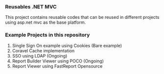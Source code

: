 ### Reusables .NET MVC
   
This project contains reusable codes that can be reused in different projects using asp.net mvc as the base platform.
 
### Example Projects in this repository 
1. Single Sign On example using Cookies (Bare example)
2. Coravel Cache implementation
3. SSO using LDAP (Ongoing)
4. Report Builder Viewer using POCO (Ongoing)
5. Report Viewer using FastReport Opensource
  
